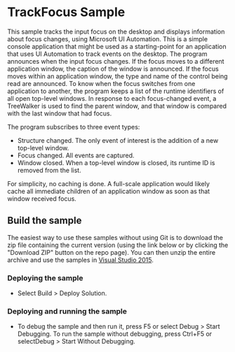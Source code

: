 
# TrackFocus Sample
This sample tracks the input focus on the desktop and displays information about focus changes, using Microsoft UI Automation. This is a simple console application that might be used as a starting-point for an application that uses UI Automation to track events on the desktop.
The program announces when the input focus changes. If the focus moves to a different application window, the caption of the window is announced. If the focus moves within an application window, the type and name of the control being read are announced.
To know when the focus switches from one application to another, the program keeps a list of the runtime identifiers of all open top-level windows. In response to each focus-changed event, a TreeWalker is used to find the parent window, and that window is compared with the last window that had focus.

The program subscribes to three event types:

- Structure changed. The only event of interest is the addition of a new top-level window.
- Focus changed. All events are captured.
- Window closed. When a top-level window is closed, its runtime ID is removed from the list.

For simplicity, no caching is done. A full-scale application would likely cache all immediate children of an application window as soon as that window received focus.

## Build the sample
The easiest way to use these samples without using Git is to download the zip file containing the current version (using the link below or by clicking the "Download ZIP" button on the repo page). You can then unzip the entire archive and use the samples in [Visual Studio 2015](https://www.visualstudio.com/wpf-vs).

### Deploying the sample
- Select Build > Deploy Solution. 

### Deploying and running the sample
- To debug the sample and then run it, press F5 or select Debug >  Start Debugging. To run the sample without debugging, press Ctrl+F5 or selectDebug > Start Without Debugging. 

